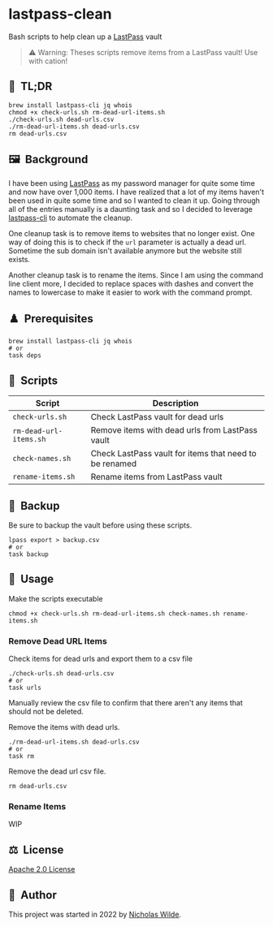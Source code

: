 # lastpass-clean

Bash scripts to help clean up a [LastPass][1] vault

> :warning: Warning: Theses scripts remove items from a LastPass vault! Use with cation!

## :rocket:&nbsp; TL;DR

```shell
brew install lastpass-cli jq whois
chmod +x check-urls.sh rm-dead-url-items.sh
./check-urls.sh dead-urls.csv
./rm-dead-url-items.sh dead-urls.csv
rm dead-urls.csv
```

## :framed_picture:&nbsp; Background

I have been using [LastPass][1] as my password manager for quite some time and now have over 1,000 items.
I have realized that a lot of my items haven't been used in quite some time and so I wanted to clean it up.
Going through all of the entries manually is a daunting task and so I decided to leverage [lastpass-cli][3] to automate the cleanup.

One cleanup task is to remove items to websites that no longer exist.
One way of doing this is to check if the `url` parameter is actually a dead url.
Sometime the sub domain isn't available anymore but the website still exists.

Another cleanup task is to rename the items. Since I am using the command line client more, I decided to replace spaces with
dashes and convert the names to lowercase to make it easier to work with the command prompt.

## :chess_pawn:&nbsp; Prerequisites

```shell
brew install lastpass-cli jq whois
# or
task deps
```

## :scroll:&nbsp; Scripts

| Script          | Description                                     |
|-----------------|-------------------------------------------------|
| `check-urls.sh`   | Check LastPass vault for dead urls              |
| `rm-dead-url-items.sh` | Remove items with dead urls from LastPass vault |
| `check-names.sh` | Check LastPass vault for items that need to be renamed |
| `rename-items.sh` | Rename items from LastPass vault |

## :floppy_disk:&nbsp; Backup

Be sure to backup the vault before using these scripts.

```shell
lpass export > backup.csv
# or
task backup
```

## :book:&nbsp; Usage

Make the scripts executable

```shell
chmod +x check-urls.sh rm-dead-url-items.sh check-names.sh rename-items.sh
```

### Remove Dead URL Items

Check items for dead urls and export them to a csv file

```shell
./check-urls.sh dead-urls.csv
# or
task urls
```

Manually review the csv file to confirm that there aren't any items that should not be deleted.

Remove the items with dead urls.

```shell
./rm-dead-url-items.sh dead-urls.csv
# or
task rm
```

Remove the dead url csv file.

```shell
rm dead-urls.csv
```

### Rename Items

WIP

## :balance_scale:&nbsp; License

[Apache 2.0 License](../LICENSE)

## :pencil:&nbsp; Author

This project was started in 2022 by [Nicholas Wilde][2].

[1]: https://www.lastpass.com/
[2]: https://github.com/nicholaswilde/
[3]: https://github.com/lastpass/lastpass-cli/
